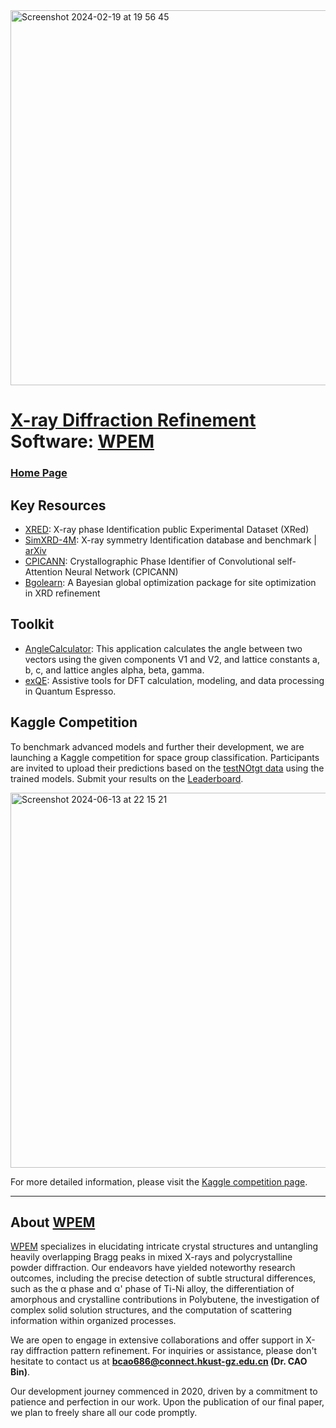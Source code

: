 <img width="600" alt="Screenshot 2024-02-19 at 19 56 45" src="https://github.com/WPEM/.github/assets/86995074/aa7a74f6-61b3-4645-8533-8abb70d30ee6">

# [X-ray Diffraction Refinement](https://github.com/Bin-Cao/WPEM/blob/main/intro/WPEM%20%20AI%20XRD%20analyzer.pdf) Software: [WPEM](https://github.com/Bin-Cao/WPEM)


### [Home Page](https://github.com/Bin-Cao/WPEM)

## Key Resources

- [XRED](https://github.com/WPEM/XRED): X-ray phase Identification public Experimental Dataset (XRed)
- [SimXRD-4M](https://github.com/Bin-Cao/SimXRD): X-ray symmetry Identification database and benchmark | [arXiv](https://arxiv.org/pdf/2406.15469v1)
- [CPICANN](https://github.com/WPEM/CPICANN): Crystallographic Phase Identifier of Convolutional self-Attention Neural Network (CPICANN)
- [Bgolearn](https://github.com/Bin-Cao/Bgolearn): A Bayesian global optimization package for site optimization in XRD refinement

## Toolkit

- [AngleCalculator](https://github.com/Bin-Cao/WPEM/tree/main/AngleCalculator): This application calculates the angle between two vectors using the given components V1 and V2, and lattice constants a, b, c, and lattice angles alpha, beta, gamma.
- [exQE](https://mp.weixin.qq.com/s/vRbKu7cogBuTXGGxixhKMA): Assistive tools for DFT calculation, modeling, and data processing in Quantum Espresso.

## Kaggle Competition

To benchmark advanced models and further their development, we are launching a Kaggle competition for space group classification. Participants are invited to upload their predictions based on the [testNOtgt data](https://github.com/Bin-Cao/SimXRD/tree/main/testNOtgt_db) using the trained models. Submit your results on the [Leaderboard](https://www.kaggle.com/competitions/simxrd/leaderboard).

<img width="600" alt="Screenshot 2024-06-13 at 22 15 21" src="https://github.com/Bin-Cao/SimXRD/assets/86995074/e125623f-d695-4624-b6fc-3d0604dc2846">

For more detailed information, please visit the [Kaggle competition page](https://www.kaggle.com/competitions/simxrd).

---

## About [WPEM](https://github.com/Bin-Cao/WPEM)

[WPEM](https://github.com/Bin-Cao/WPEM) specializes in elucidating intricate crystal structures and untangling heavily overlapping Bragg peaks in mixed X-rays and polycrystalline powder diffraction. Our endeavors have yielded noteworthy research outcomes, including the precise detection of subtle structural differences, such as the α phase and α' phase of Ti-Ni alloy, the differentiation of amorphous and crystalline contributions in Polybutene, the investigation of complex solid solution structures, and the computation of scattering information within organized processes. 

We are open to engage in extensive collaborations and offer support in X-ray diffraction pattern refinement. For inquiries or assistance, please don't hesitate to contact us at **bcao686@connect.hkust-gz.edu.cn (Dr. CAO Bin)**.

Our development journey commenced in 2020, driven by a commitment to patience and perfection in our work. Upon the publication of our final paper, we plan to freely share all our code promptly.
